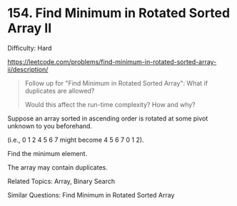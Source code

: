 # 154. Find Minimum in Rotated Sorted Array II

Difficulty: Hard

https://leetcode.com/problems/find-minimum-in-rotated-sorted-array-ii/description/

> Follow up for "Find Minimum in Rotated Sorted Array":
> What if duplicates are allowed?
>
> Would this affect the run-time complexity? How and why?

Suppose an array sorted in ascending order is rotated at some pivot unknown to you beforehand.

(i.e., 0 1 2 4 5 6 7 might become 4 5 6 7 0 1 2).

Find the minimum element.

The array may contain duplicates.

Related Topics: Array, Binary Search

Similar Questions: Find Minimum in Rotated Sorted Array
